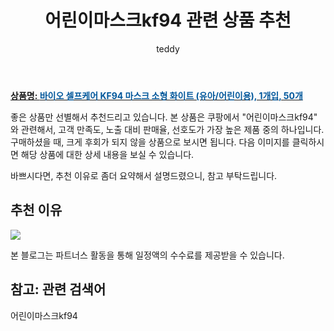 ﻿---
layout: post
title:  "어린이마스크kf94 관련 상품 추천"
author: teddy
categories: [ 가구/인테리어 ]
tags: [어린이마스크kf94]
image: https://static.coupangcdn.com/image/vendor_inventory/13af/092dbf8dd5c4edecc30a3e987fbbac4fb336837f3fe3e5780eba14e774a4.jpg 
description: "쿠팡에서 어린이마스크kf94 관련 상품으로 가장 고객 선호도가 높은 제품 중 하나입니다."
---

<a href="https://link.coupang.com/re/AFFSDP?lptag=AF3256674&pageKey=5281652480&itemId=7563306353&vendorItemId=74910786228&traceid=V0-153-181581d9da4d4a0f&requestid=20221226225019483235333"><b>상품명: <font color='#01579B'>바이오 셀프케어 KF94 마스크 소형 화이트 (유아/어린이용), 1개입, 50개</font></b></a>

좋은 상품만 선별해서 추천드리고 있습니다.
본 상품은 쿠팡에서 "어린이마스크kf94" 와 관련해서, 고객 만족도, 노출 대비 판매율, 선호도가 가장 높은 제품 중의 하나입니다.
구매하셨을 때, 크게 후회가 되지 않을 상품으로 보시면 됩니다. 
다음 이미지를 클릭하시면 해당 상품에 대한 상세 내용을 보실 수 있습니다.

바쁘시다면, 추천 이유로 좀더 요약해서 설명드렸으니, 참고 부탁드립니다.

## 추천 이유 

<a href="https://link.coupang.com/re/AFFSDP?lptag=AF3256674&pageKey=5281652480&itemId=7563306353&vendorItemId=74910786228&traceid=V0-153-181581d9da4d4a0f&requestid=20221226225019483235333"><img src="https://thumbnail6.coupangcdn.com/thumbnails/remote/q89/image/vendor_inventory/4739/b3882cd260e4f6102240cb3e787905e92522a918e39c77c4a7946982294d.jpg"></a> 

본 블로그는 파트너스 활동을 통해 일정액의 수수료를 제공받을 수 있습니다.

## 참고: 관련 검색어    
어린이마스크kf94